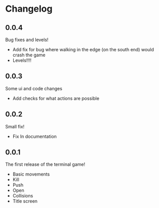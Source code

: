# Changelog

## 0.0.4

Bug fixes and levels!

- Add fix for bug where walking in the edge (on the south end) would crash the game
- Levels!!!!

## 0.0.3

Some ui and code changes

- Add checks for what actions are possible

## 0.0.2

Small fix!

- Fix In documentation

## 0.0.1

The first release of the terminal game!

- Basic movements
- Kill
- Push
- Open
- Collisions
- Title screen
